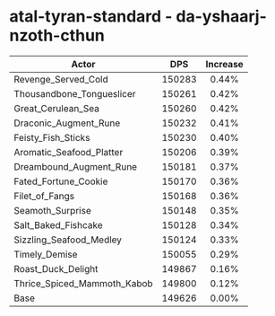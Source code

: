 # atal-tyran-standard - da-yshaarj-nzoth-cthun
| Actor | DPS | Increase |
|---|:---:|:---:|
|Revenge_Served_Cold|150283|0.44%|
|Thousandbone_Tongueslicer|150261|0.42%|
|Great_Cerulean_Sea|150260|0.42%|
|Draconic_Augment_Rune|150232|0.41%|
|Feisty_Fish_Sticks|150230|0.40%|
|Aromatic_Seafood_Platter|150206|0.39%|
|Dreambound_Augment_Rune|150181|0.37%|
|Fated_Fortune_Cookie|150170|0.36%|
|Filet_of_Fangs|150168|0.36%|
|Seamoth_Surprise|150148|0.35%|
|Salt_Baked_Fishcake|150128|0.34%|
|Sizzling_Seafood_Medley|150124|0.33%|
|Timely_Demise|150055|0.29%|
|Roast_Duck_Delight|149867|0.16%|
|Thrice_Spiced_Mammoth_Kabob|149800|0.12%|
|Base|149626|0.00%|
